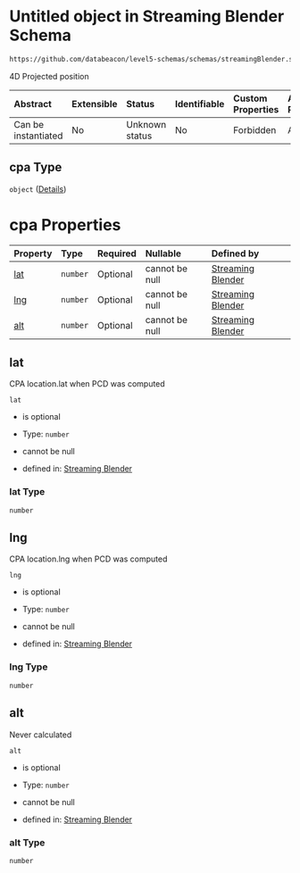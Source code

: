 # Untitled object in Streaming Blender Schema

```txt
https://github.com/databeacon/level5-schemas/schemas/streamingBlender.schema.json#/properties/pcds/properties/intruder/properties/cpa
```

4D Projected position

| Abstract            | Extensible | Status         | Identifiable | Custom Properties | Additional Properties | Access Restrictions | Defined In                                                                                      |
| :------------------ | :--------- | :------------- | :----------- | :---------------- | :-------------------- | :------------------ | :---------------------------------------------------------------------------------------------- |
| Can be instantiated | No         | Unknown status | No           | Forbidden         | Allowed               | none                | [streamingBlender.schema.json\*](../../out/streamingBlender.schema.json "open original schema") |

## cpa Type

`object` ([Details](streamingblender-properties-pcds-properties-intruder-properties-cpa.md))

# cpa Properties

| Property    | Type     | Required | Nullable       | Defined by                                                                                                                                                                                                                                                        |
| :---------- | :------- | :------- | :------------- | :---------------------------------------------------------------------------------------------------------------------------------------------------------------------------------------------------------------------------------------------------------------- |
| [lat](#lat) | `number` | Optional | cannot be null | [Streaming Blender](streamingblender-properties-pcds-properties-intruder-properties-cpa-properties-lat.md "https://github.com/databeacon/level5-schemas/schemas/streamingBlender.schema.json#/properties/pcds/properties/intruder/properties/cpa/properties/lat") |
| [lng](#lng) | `number` | Optional | cannot be null | [Streaming Blender](streamingblender-properties-pcds-properties-intruder-properties-cpa-properties-lng.md "https://github.com/databeacon/level5-schemas/schemas/streamingBlender.schema.json#/properties/pcds/properties/intruder/properties/cpa/properties/lng") |
| [alt](#alt) | `number` | Optional | cannot be null | [Streaming Blender](streamingblender-properties-pcds-properties-intruder-properties-cpa-properties-alt.md "https://github.com/databeacon/level5-schemas/schemas/streamingBlender.schema.json#/properties/pcds/properties/intruder/properties/cpa/properties/alt") |

## lat

CPA location.lat when PCD was computed

`lat`

*   is optional

*   Type: `number`

*   cannot be null

*   defined in: [Streaming Blender](streamingblender-properties-pcds-properties-intruder-properties-cpa-properties-lat.md "https://github.com/databeacon/level5-schemas/schemas/streamingBlender.schema.json#/properties/pcds/properties/intruder/properties/cpa/properties/lat")

### lat Type

`number`

## lng

CPA location.lng when PCD was computed

`lng`

*   is optional

*   Type: `number`

*   cannot be null

*   defined in: [Streaming Blender](streamingblender-properties-pcds-properties-intruder-properties-cpa-properties-lng.md "https://github.com/databeacon/level5-schemas/schemas/streamingBlender.schema.json#/properties/pcds/properties/intruder/properties/cpa/properties/lng")

### lng Type

`number`

## alt

Never calculated

`alt`

*   is optional

*   Type: `number`

*   cannot be null

*   defined in: [Streaming Blender](streamingblender-properties-pcds-properties-intruder-properties-cpa-properties-alt.md "https://github.com/databeacon/level5-schemas/schemas/streamingBlender.schema.json#/properties/pcds/properties/intruder/properties/cpa/properties/alt")

### alt Type

`number`

